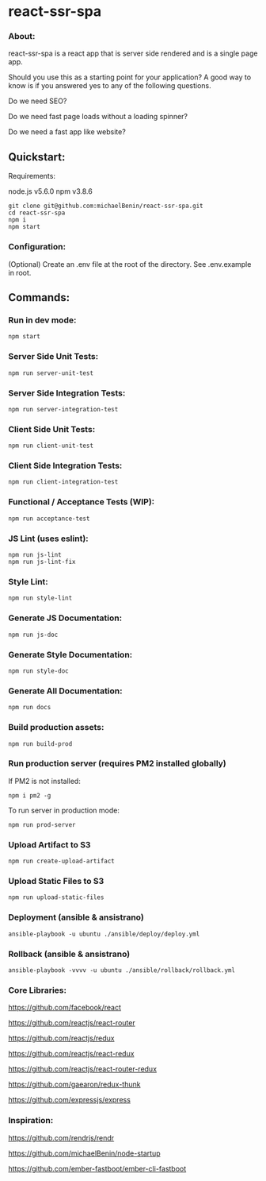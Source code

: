 # react-ssr-spa 

### About:

react-ssr-spa is a react app that is server side rendered and is a single page app. 

Should you use this as a starting point for your application? A good way to know is if you answered yes to any of the following questions. 
 
 Do we need SEO?

 Do we need fast page loads without a loading spinner?
 
 Do we need a fast app like website?

## Quickstart:

Requirements:

node.js v5.6.0
npm v3.8.6

````
git clone git@github.com:michaelBenin/react-ssr-spa.git
cd react-ssr-spa
npm i
npm start
````

### Configuration:

(Optional) Create an .env file at the root of the directory. See .env.example in root.

## Commands:

### Run in dev mode:

    npm start

### Server Side Unit Tests:

    npm run server-unit-test

### Server Side Integration Tests:

    npm run server-integration-test


### Client Side Unit Tests:

    npm run client-unit-test


### Client Side Integration Tests:

    npm run client-integration-test


### Functional / Acceptance Tests (WIP):

    npm run acceptance-test


### JS Lint (uses eslint):

    npm run js-lint
    npm run js-lint-fix


### Style Lint:

    npm run style-lint

### Generate JS Documentation:

    npm run js-doc
    
### Generate Style Documentation:

    npm run style-doc

### Generate All Documentation:

    npm run docs

### Build production assets:

    npm run build-prod

### Run production server (requires PM2 installed globally)

If PM2 is not installed:

    npm i pm2 -g

To run server in production mode:

    npm run prod-server

### Upload Artifact to S3

    npm run create-upload-artifact

### Upload Static Files to S3

    npm run upload-static-files

### Deployment (ansible & ansistrano)

    ansible-playbook -u ubuntu ./ansible/deploy/deploy.yml

### Rollback (ansible & ansistrano)

    ansible-playbook -vvvv -u ubuntu ./ansible/rollback/rollback.yml

### Core Libraries:

https://github.com/facebook/react

https://github.com/reactjs/react-router

https://github.com/reactjs/redux

https://github.com/reactjs/react-redux

https://github.com/reactjs/react-router-redux

https://github.com/gaearon/redux-thunk

https://github.com/expressjs/express

### Inspiration: 

https://github.com/rendrjs/rendr

https://github.com/michaelBenin/node-startup

https://github.com/ember-fastboot/ember-cli-fastboot

